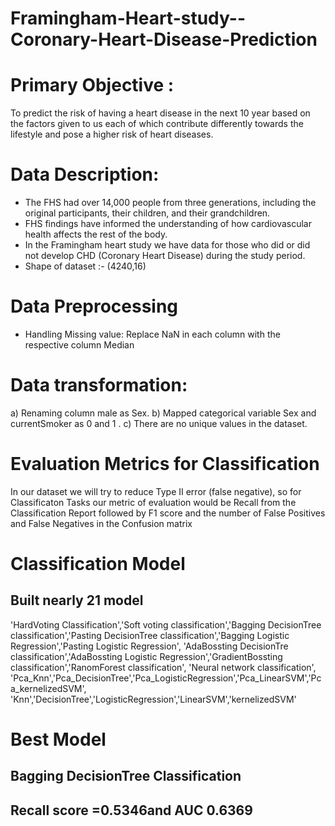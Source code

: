 # Framingham-Heart-study--Coronary-Heart-Disease-Prediction

# Primary Objective : 

To  predict the risk of having a heart disease in the next 10 year based on the factors given to us each of which contribute differently towards the lifestyle and pose a higher risk  of heart diseases.

# Data Description: 
- The FHS had over 14,000 people from three generations, including the original participants, their children, and their grandchildren.
- FHS findings have informed the understanding of how cardiovascular health affects the rest of the body.
- In the Framingham heart study we have data for  those  who did or did not develop CHD (Coronary Heart Disease) during the study period.
- Shape of dataset :- (4240,16)

# Data Preprocessing

- Handling Missing value: Replace NaN in each column with the respective column Median

# Data transformation: 
a) Renaming column  male as Sex.
b) Mapped categorical variable  Sex and currentSmoker as 0 and 1 .
c) There are no unique values in the dataset.

# Evaluation Metrics for Classification
In our dataset we will try to reduce Type II error (false negative), so for Classificaton Tasks our metric of evaluation would be Recall from the Classification Report followed by F1 score and the number of False Positives and False Negatives in the Confusion matrix

# Classification Model
## Built nearly 21 model

'HardVoting Classification','Soft voting classification','Bagging DecisionTree classification','Pasting DecisionTree classification','Bagging Logistic Regression','Pasting Logistic Regression',
           'AdaBossting DecisionTre classification','AdaBossting Logistic Regression','GradientBossting classification','RanomForest classification',
           'Neural network classification',
           'Pca_Knn','Pca_DecisionTree','Pca_LogisticRegression','Pca_LinearSVM','Pca_kernelizedSVM',
           'Knn','DecisionTree','LogisticRegression','LinearSVM','kernelizedSVM'


# Best Model
## Bagging DecisionTree Classification
## Recall score =0.5346and AUC 0.6369
